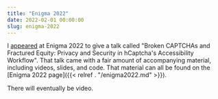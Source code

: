 ```yaml
---
title: "Enigma 2022"
date: 2022-02-01 00:00:00
slug: enigma-2022
---
```


I [appeared](https://www.usenix.org/conference/enigma2022/presentation/presser) at Enigma 2022 to give a talk called "Broken CAPTCHAs and Fractured Equity: Privacy and Security in hCaptcha's Accessibility Workflow". That talk came with a fair amount of accompanying material, including videos, slides, and code. That material can all be found on the [Enigma 2022 page]({{< relref . "/enigma2022.md" >}}).

There will eventually be video.